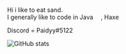 Hi i like to eat sand. <br>
I generally like to code in Java <img src="https://cdn4.iconfinder.com/data/icons/logos-and-brands/512/181_Java_logo_logos-512.png" width="14"/>, Haxe <img src="https://upload.wikimedia.org/wikipedia/commons/thumb/8/89/Haxe_logo.svg/240px-Haxe_logo.svg.png" width="14"/> 

Discord = Paidyy#5122

![GitHub stats](https://github-readme-stats.vercel.app/api?username=Paidyy&show_icons=true&theme=merko)
